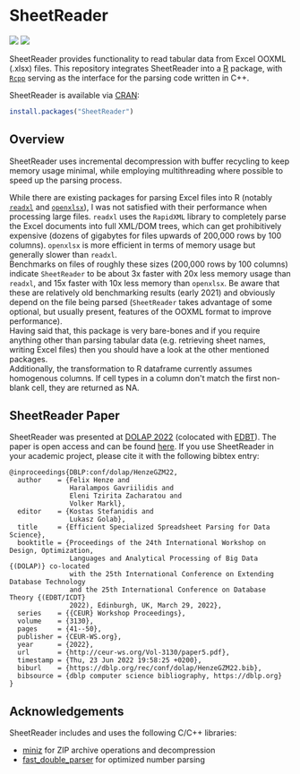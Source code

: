 # SheetReader
![](https://www.r-pkg.org/badges/version/SheetReader)
![](https://cranlogs.r-pkg.org/badges/grand-total/SheetReader?color=brightgreen)

SheetReader provides functionality to read tabular data from Excel OOXML (.xlsx) files.
This repository integrates SheetReader into a [R](https://www.R-project.org/) package, with [`Rcpp`](https://CRAN.R-project.org/package=Rcpp) serving as the interface for the parsing code written in C++.

SheetReader is available via [CRAN](https://cran.r-project.org/package=SheetReader):
```r
install.packages("SheetReader")
```

## Overview
SheetReader uses incremental decompression with buffer recycling to keep memory usage minimal, while employing multithreading where possible to speed up the parsing process.

While there are existing packages for parsing Excel files into R (notably [`readxl`](https://github.com/tidyverse/readxl) and [`openxlsx`](https://github.com/ycphs/openxlsx)), I was not satisfied with their performance when processing large files.
`readxl` uses the `RapidXML` library to completely parse the Excel documents into full XML/DOM trees, which can get prohibitively expensive (dozens of gigabytes for files upwards of 200,000 rows by 100 columns).
`openxlsx` is more efficient in terms of memory usage but generally slower than `readxl`.  
Benchmarks on files of roughly these sizes (200,000 rows by 100 columns) indicate `SheetReader` to be about 3x faster with 20x less memory usage than `readxl`, and 15x faster with 10x less memory than `openxlsx`.
Be aware that these are relatively old benchmarking results (early 2021) and obviously depend on the file being parsed (`SheetReader` takes advantage of some optional, but usually present, features of the OOXML format to improve performance).  
Having said that, this package is very bare-bones and if you require anything other than parsing tabular data (e.g. retrieving sheet names, writing Excel files) then you should have a look at the other mentioned packages.  
Additionally, the transformation to R dataframe currently assumes homogenous columns.
If cell types in a column don't match the first non-blank cell, they are returned as NA.

## SheetReader Paper
SheetReader was presented at [DOLAP 2022](https://sites.google.com/view/dolap2022/) (colocated with [EDBT](https://conferences.inf.ed.ac.uk/edbticdt2022/)). The paper is open access and can be found [here](http://ceur-ws.org/Vol-3130/paper5.pdf).
If you use SheetReader in your academic project, please cite it with the following bibtex entry:
```
@inproceedings{DBLP:conf/dolap/HenzeGZM22,
  author    = {Felix Henze and
               Haralampos Gavriilidis and
               Eleni Tzirita Zacharatou and
               Volker Markl},
  editor    = {Kostas Stefanidis and
               Lukasz Golab},
  title     = {Efficient Specialized Spreadsheet Parsing for Data Science},
  booktitle = {Proceedings of the 24th International Workshop on Design, Optimization,
               Languages and Analytical Processing of Big Data {(DOLAP)} co-located
               with the 25th International Conference on Extending Database Technology
               and the 25th International Conference on Database Theory {(EDBT/ICDT}
               2022), Edinburgh, UK, March 29, 2022},
  series    = {{CEUR} Workshop Proceedings},
  volume    = {3130},
  pages     = {41--50},
  publisher = {CEUR-WS.org},
  year      = {2022},
  url       = {http://ceur-ws.org/Vol-3130/paper5.pdf},
  timestamp = {Thu, 23 Jun 2022 19:58:25 +0200},
  biburl    = {https://dblp.org/rec/conf/dolap/HenzeGZM22.bib},
  bibsource = {dblp computer science bibliography, https://dblp.org}
}
```

## Acknowledgements
SheetReader includes and uses the following C/C++ libraries:  
- [miniz](https://github.com/richgel999/miniz) for ZIP archive operations and decompression
- [fast_double_parser](https://github.com/lemire/fast_double_parser) for optimized number parsing
